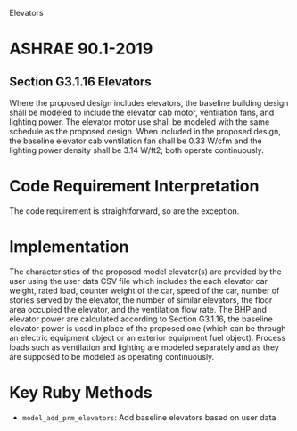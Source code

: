 Elevators

# ASHRAE 90.1-2019
## Section G3.1.16 Elevators
Where the proposed design includes elevators, the baseline building design shall be modeled to include the elevator cab motor, ventilation fans, and lighting power. The elevator motor use shall be modeled with the same schedule as the proposed design. When included in the proposed design, the baseline elevator cab ventilation fan shall be 0.33 W/cfm and the lighting power density shall be 3.14 W/ft2; both operate continuously.

# Code Requirement Interpretation
The code requirement is straightforward, so are the exception.

# Implementation
The characteristics of the proposed model elevator(s) are provided by the user using the user data CSV file which includes the each elevator car weight, rated load, counter weight of the car, speed of the car, number of stories served by the elevator, the number of similar elevators, the floor area occupied the elevator, and the ventilation flow rate. The BHP and elevator power are calculated according to Section G3.1.16, the baseline elevator power is used in place of the proposed one (which can be through an electric equipment object or an exterior equipment fuel object). Process loads such as ventilation and lighting are modeled separately and as they are supposed to be modeled as operating continuously.

# Key Ruby Methods
- `model_add_prm_elevators`: Add baseline elevators based on user data